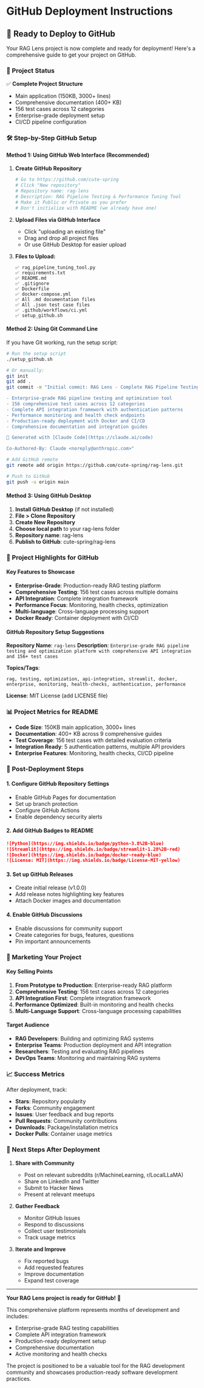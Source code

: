 # GitHub Deployment Instructions

## 🚀 Ready to Deploy to GitHub

Your RAG Lens project is now complete and ready for deployment! Here's a comprehensive guide to get your project on GitHub.

### 📁 Project Status

✅ **Complete Project Structure**
- Main application (150KB, 3000+ lines)
- Comprehensive documentation (400+ KB)
- 156 test cases across 12 categories
- Enterprise-grade deployment setup
- CI/CD pipeline configuration

### 🛠️ Step-by-Step GitHub Setup

#### Method 1: Using GitHub Web Interface (Recommended)

1. **Create GitHub Repository**
   ```bash
   # Go to https://github.com/cute-spring
   # Click "New repository"
   # Repository name: rag-lens
   # Description: RAG Pipeline Testing & Performance Tuning Tool
   # Make it Public or Private as you prefer
   # Don't initialize with README (we already have one)
   ```

2. **Upload Files via GitHub Interface**
   - Click "uploading an existing file"
   - Drag and drop all project files
   - Or use GitHub Desktop for easier upload

3. **Files to Upload:**
   ```
   ✅ rag_pipeline_tuning_tool.py
   ✅ requirements.txt
   ✅ README.md
   ✅ .gitignore
   ✅ Dockerfile
   ✅ docker-compose.yml
   ✅ All .md documentation files
   ✅ All .json test case files
   ✅ .github/workflows/ci.yml
   ✅ setup_github.sh
   ```

#### Method 2: Using Git Command Line

If you have Git working, run the setup script:

```bash
# Run the setup script
./setup_github.sh

# Or manually:
git init
git add .
git commit -m "Initial commit: RAG Lens - Complete RAG Pipeline Testing Platform

- Enterprise-grade RAG pipeline testing and optimization tool
- 156 comprehensive test cases across 12 categories
- Complete API integration framework with authentication patterns
- Performance monitoring and health check endpoints
- Production-ready deployment with Docker and CI/CD
- Comprehensive documentation and integration guides

🤖 Generated with [Claude Code](https://claude.ai/code)

Co-Authored-By: Claude <noreply@anthropic.com>"

# Add GitHub remote
git remote add origin https://github.com/cute-spring/rag-lens.git

# Push to GitHub
git push -u origin main
```

#### Method 3: Using GitHub Desktop

1. **Install GitHub Desktop** (if not installed)
2. **File > Clone Repository**
3. **Create New Repository**
4. **Choose local path** to your rag-lens folder
5. **Repository name**: rag-lens
6. **Publish to GitHub**: cute-spring/rag-lens

### 🎯 Project Highlights for GitHub

#### Key Features to Showcase
- **Enterprise-Grade**: Production-ready RAG testing platform
- **Comprehensive Testing**: 156 test cases across multiple domains
- **API Integration**: Complete integration framework
- **Performance Focus**: Monitoring, health checks, optimization
- **Multi-language**: Cross-language processing support
- **Docker Ready**: Container deployment with CI/CD

#### GitHub Repository Setup Suggestions

**Repository Name**: `rag-lens`
**Description**: `Enterprise-grade RAG pipeline testing and optimization platform with comprehensive API integration and 156+ test cases`

**Topics/Tags**:
```
rag, testing, optimization, api-integration, streamlit, docker, enterprise, monitoring, health-checks, authentication, performance
```

**License**: MIT License (add LICENSE file)

### 📊 Project Metrics for README

- **Code Size**: 150KB main application, 3000+ lines
- **Documentation**: 400+ KB across 9 comprehensive guides
- **Test Coverage**: 156 test cases with detailed evaluation criteria
- **Integration Ready**: 5 authentication patterns, multiple API providers
- **Enterprise Features**: Monitoring, health checks, CI/CD pipeline

### 🚀 Post-Deployment Steps

#### 1. Configure GitHub Repository Settings
- Enable GitHub Pages for documentation
- Set up branch protection
- Configure GitHub Actions
- Enable dependency security alerts

#### 2. Add GitHub Badges to README
```markdown
![Python](https://img.shields.io/badge/python-3.8%2B-blue)
![Streamlit](https://img.shields.io/badge/streamlit-1.28%2B-red)
![Docker](https://img.shields.io/badge/docker-ready-blue)
![License: MIT](https://img.shields.io/badge/License-MIT-yellow)
```

#### 3. Set up GitHub Releases
- Create initial release (v1.0.0)
- Add release notes highlighting key features
- Attach Docker images and documentation

#### 4. Enable GitHub Discussions
- Enable discussions for community support
- Create categories for bugs, features, questions
- Pin important announcements

### 🌟 Marketing Your Project

#### Key Selling Points
1. **From Prototype to Production**: Enterprise-ready RAG platform
2. **Comprehensive Testing**: 156 test cases across 12 categories
3. **API Integration First**: Complete integration framework
4. **Performance Optimized**: Built-in monitoring and health checks
5. **Multi-Language Support**: Cross-language processing capabilities

#### Target Audience
- **RAG Developers**: Building and optimizing RAG systems
- **Enterprise Teams**: Production deployment and API integration
- **Researchers**: Testing and evaluating RAG pipelines
- **DevOps Teams**: Monitoring and maintaining RAG systems

### 📈 Success Metrics

After deployment, track:
- **Stars**: Repository popularity
- **Forks**: Community engagement
- **Issues**: User feedback and bug reports
- **Pull Requests**: Community contributions
- **Downloads**: Package/installation metrics
- **Docker Pulls**: Container usage metrics

### 🎉 Next Steps After Deployment

1. **Share with Community**
   - Post on relevant subreddits (r/MachineLearning, r/LocalLLaMA)
   - Share on LinkedIn and Twitter
   - Submit to Hacker News
   - Present at relevant meetups

2. **Gather Feedback**
   - Monitor GitHub Issues
   - Respond to discussions
   - Collect user testimonials
   - Track usage metrics

3. **Iterate and Improve**
   - Fix reported bugs
   - Add requested features
   - Improve documentation
   - Expand test coverage

---

**Your RAG Lens project is ready for GitHub!** 🚀

This comprehensive platform represents months of development and includes:
- Enterprise-grade RAG testing capabilities
- Complete API integration framework
- Production-ready deployment setup
- Comprehensive documentation
- Active monitoring and health checks

The project is positioned to be a valuable tool for the RAG development community and showcases production-ready software development practices.